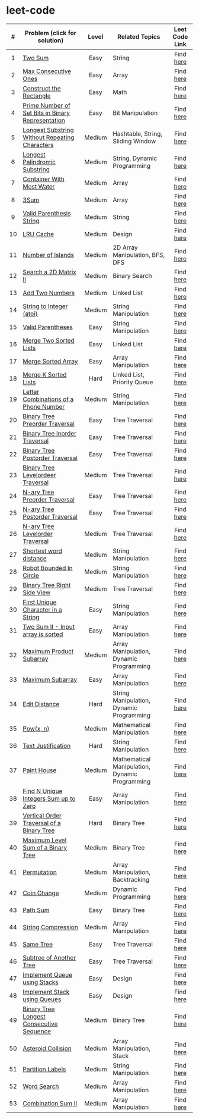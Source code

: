 # leet-code



| # | Problem (click for solution) | Level | Related Topics | Leet Code Link |
| :-: | --- | :-: | --- | :-: |
| 1 | [Two Sum](https://github.com/pranavgaur/leet-code/tree/master/java/array-manipulation/two-sum) | Easy | String | Find [here](https://leetcode.com/problems/two-sum/) |
| 2 | [Max Consecutive Ones](https://github.com/pranavgaur/leet-code/tree/master/java/array-manipulation/max-consecutive-ones) | Easy | Array | Find [here](https://leetcode.com/problems/max-consecutive-ones/) |
| 3 | [Construct the Rectangle](https://github.com/pranavgaur/leet-code/tree/master/java/array-manipulation/construct-the-rectangle) | Easy | Math | Find [here](https://leetcode.com/problems/construct-the-rectangle/) |
| 4 | [Prime Number of Set Bits in Binary Representation](https://github.com/pranavgaur/leet-code/tree/master/java/mathematical-manipulation/prime-number-of-setbits) | Easy | Bit Manipulation | Find [here](https://leetcode.com/problems/prime-number-of-set-bits-in-binary-representation/) |
| 5 | [Longest Substring Without Repeating Characters](https://github.com/pranavgaur/leet-code/tree/master/java/string-manipulation/longest-subtring-without-repeating-character) | Medium | Hashtable, String, Sliding Window | Find [here](https://leetcode.com/problems/longest-substring-without-repeating-characters/) |
| 6 | [Longest Palindromic Substring](https://github.com/pranavgaur/leet-code/tree/master/java/string-manipulation/longest-palindromic-substring) | Medium | String, Dynamic Programming | Find [here](https://leetcode.com/problems/longest-palindromic-substring/) |
| 7 | [Container With Most Water](https://github.com/pranavgaur/leet-code/tree/master/java/array-manipulation/container-with-most-water) | Medium | Array | Find [here](https://leetcode.com/problems/container-with-most-water/) |
| 8 | [3Sum](https://github.com/pranavgaur/leet-code/tree/master/java/array-manipulation/three-sum) | Medium | Array | Find [here](https://leetcode.com/problems/3sum/) |
| 9 | [Valid Parenthesis String](https://github.com/pranavgaur/leet-code/tree/master/java/string-manipulation/valid-paranthesis-string) | Medium | String | Find [here](https://leetcode.com/problems/valid-parenthesis-string/) |
| 10 | [LRU Cache](https://github.com/pranavgaur/leet-code/tree/master/java/design/lru-cache) | Medium | Design | Find [here](https://leetcode.com/problems/lru-cache/) |
| 11 | [Number of Islands](https://github.com/pranavgaur/leet-code/tree/master/java/array-manipulation/number-of-islands) | Medium | 2D Array Manipulation, BFS, DFS | Find [here](https://leetcode.com/problems/number-of-islands/) |
| 12 | [Search a 2D Matrix II](https://github.com/pranavgaur/leet-code/tree/master/java/array-manipulation/search-a-2D-matrix-II) | Medium | Binary Search | Find [here](https://leetcode.com/problems/search-a-2d-matrix-ii/) |
| 13 | [Add Two Numbers](https://github.com/pranavgaur/leet-code/tree/master/java/linked-list/add-two-numbers) | Medium | Linked List | Find [here](https://leetcode.com/problems/add-two-numbers/) |
| 14 | [String to Integer (atoi)](https://github.com/pranavgaur/leet-code/tree/master/java/string-manipulation/string-to-integer-(atoi)) | Medium | String Manipulation | Find [here](https://leetcode.com/problems/string-to-integer-atoi/) |
| 15 | [Valid Parentheses](https://github.com/pranavgaur/leet-code/tree/master/java/string-manipulation/valid-parentheses-easy) | Easy | String Manipulation | Find [here](https://leetcode.com/problems/valid-parentheses/) |
| 16 | [Merge Two Sorted Lists](https://github.com/pranavgaur/leet-code/tree/master/java/linked-list/merge-two-sorted-lists) | Easy | Linked List | Find [here](https://leetcode.com/problems/merge-two-sorted-lists/) |
| 17 | [Merge Sorted Array](https://github.com/pranavgaur/leet-code/tree/master/java/array-manipulation/merge-sorted-arrays) | Easy | Array Manipulation | Find [here](https://leetcode.com/problems/merge-sorted-array/) |
| 18 | [Merge K Sorted Lists](https://github.com/pranavgaur/leet-code/tree/master/java/linked-list/merge-k-sorted-lists) | Hard | Linked List, Priority Queue | Find [here](https://leetcode.com/problems/merge-k-sorted-lists/) |
| 19 | [Letter Combinations of a Phone Number](https://github.com/pranavgaur/leet-code/tree/master/java/string-manipulation/letter-combinations-of-a-phone-number) | Medium | String Manipulation | Find [here](https://leetcode.com/problems/letter-combinations-of-a-phone-number/) |
| 20 | [Binary Tree Preorder Traversal](https://github.com/pranavgaur/leet-code/tree/master/java/tree/binary-tree-pre-order-traversal) | Easy | Tree Traversal | Find [here](https://leetcode.com/problems/binary-tree-preorder-traversal/) |
| 21 | [Binary Tree Inorder Traversal](https://github.com/pranavgaur/leet-code/tree/master/java/tree/binary-tree-in-order-traversal) | Easy | Tree Traversal | Find [here](https://leetcode.com/problems/binary-tree-inorder-traversal/) |
| 22 | [Binary Tree Postorder Traversal](https://github.com/pranavgaur/leet-code/tree/master/java/tree/binary-tree-post-order-traversal) | Easy | Tree Traversal | Find [here](https://leetcode.com/problems/binary-tree-postorder-traversal/) |
| 23 | [Binary Tree Levelordeer Traversal](https://github.com/pranavgaur/leet-code/tree/master/java/tree/binary-tree-level-order-traversal) | Medium | Tree Traversal | Find [here](https://leetcode.com/problems/binary-tree-level-order-traversal/) |
| 24 | [N-ary Tree Preorder Traversal](https://github.com/pranavgaur/leet-code/tree/master/java/tree/n-ary-tree-preorder-traversal) | Easy | Tree Traversal | Find [here](https://leetcode.com/problems/n-ary-tree-preorder-traversal/) |
| 25 | [N-ary Tree Postorder Traversal](https://github.com/pranavgaur/leet-code/tree/master/java/tree/n-ary-tree-postorder-traversal) | Easy | Tree Traversal | Find [here](https://leetcode.com/problems/n-ary-tree-postorder-traversal/) |
| 26 | [N-ary Tree Levelorder Traversal](https://github.com/pranavgaur/leet-code/tree/master/java/tree/n-ary-tree-levelorder-traversal) | Medium | Tree Traversal | Find [here](https://leetcode.com/problems/n-ary-tree-level-order-traversal/) |
| 27 | [Shortest word distance](https://github.com/pranavgaur/leet-code/tree/master/java/string-manipulation/minimum-distance-between-words) | Medium | String Manipulation | Find [here](https://leetcode.com/problems/shortest-word-distance/) |
| 28 | [Robot Bounded In Circle](https://github.com/pranavgaur/leet-code/tree/master/java/string-manipulation/robot-bounded-in-circle) | Medium | String Manipulation | Find [here](https://leetcode.com/problems/robot-bounded-in-circle/) |
| 29 | [Binary Tree Right Side View](https://github.com/pranavgaur/leet-code/tree/master/java/tree/binary-tree-right-side-view) | Medium | Tree Traversal | Find [here](https://leetcode.com/problems/binary-tree-right-side-view/) |
| 30 | [First Unique Character in a String](https://github.com/pranavgaur/leet-code/tree/master/java/string-manipulation/first-unique-character-in-a-string) | Easy | String Manipulation | Find [here](https://leetcode.com/problems/first-unique-character-in-a-string/) |
| 31 | [Two Sum II - Input array is sorted](https://github.com/pranavgaur/leet-code/tree/master/java/array-manipulation/two-sum-ii-input-array-is-sorted) | Easy | Array Manipulation | Find [here](https://leetcode.com/problems/two-sum-ii-input-array-is-sorted/) |
| 32 | [Maximum Product Subarray](https://github.com/pranavgaur/leet-code/tree/master/java/array-manipulation/maximum-product-subarray) | Medium | Array Manipulation, Dynamic Programming | Find [here](https://leetcode.com/problems/maximum-product-subarray/) |
| 33 | [Maximum Subarray](https://github.com/pranavgaur/leet-code/tree/master/java/array-manipulation/maximum-subarray) | Easy | Array Manipulation | Find [here](https://leetcode.com/problems/maximum-subarray/) |
| 34 | [Edit Distance](https://github.com/pranavgaur/leet-code/tree/master/java/string-manipulation/edit-distance) | Hard | String Manipulation, Dynamic Programming | Find [here](https://leetcode.com/problems/edit-distance/) |
| 35 | [Pow(x, n)](https://github.com/pranavgaur/leet-code/tree/master/java/mathematical-manipulation/pow(x%2Cn)) | Medium | Mathematical Manipulation | Find [here](https://leetcode.com/problems/powx-n/) |
| 36 | [Text Justification](https://github.com/pranavgaur/leet-code/tree/master/java/string-manipulation/text-justification) | Hard | String Manipulation | Find [here](https://leetcode.com/problems/text-justification/) |
| 37 | [Paint House](https://github.com/pranavgaur/leet-code/tree/master/java/mathematical-manipulation/paint-house) | Medium | Mathematical Manipulation, Dynamic Programming | Find [here](https://leetcode.com/problems/paint-house/) |
| 38 | [Find N Unique Integers Sum up to Zero]() | Easy | Array Manipulation | Find [here](https://leetcode.com/problems/find-n-unique-integers-sum-up-to-zero/) |
| 39 | [Vertical Order Traversal of a Binary Tree]() | Hard | Binary Tree | Find [here](https://leetcode.com/problems/vertical-order-traversal-of-a-binary-tree/) |
| 40 | [Maximum Level Sum of a Binary Tree]() | Medium | Binary Tree | Find [here](https://leetcode.com/problems/maximum-level-sum-of-a-binary-tree/) |
| 41 | [Permutation]() | Medium | Array Manipulation, Backtracking | Find [here](https://leetcode.com/problems/permutations/) |
| 42 | [Coin Change]() | Medium | Dynamic Programming | Find [here](https://leetcode.com/problems/permutations/) |
| 43 | [Path Sum]() | Easy | Binary Tree | Find [here](https://leetcode.com/problems/path-sum/) |
| 44 | [String Compression]() | Medium | Array Manipulation | Find [here](https://leetcode.com/problems/string-compression/) |
| 45 | [Same Tree]() | Easy | Tree Traversal | Find [here](https://leetcode.com/problems/same-tree/) |
| 46 | [Subtree of Another Tree]() | Easy | Tree Traversal | Find [here](https://leetcode.com/problems/subtree-of-another-tree/submissions/) |
| 47 | [Implement Queue using Stacks]() | Easy | Design | Find [here](https://leetcode.com/problems/implement-queue-using-stacks/) |
| 48 | [Implement Stack using Queues]() | Easy | Design | Find [here](https://leetcode.com/problems/implement-stack-using-queues/) |
| 49 | [Binary Tree Longest Consecutive Sequence]() | Medium | Binary Tree | Find [here](https://leetcode.com/problems/binary-tree-longest-consecutive-sequence/) |
| 50 | [Asteroid Collision]() | Medium | Array Manipulation, Stack | Find [here](https://leetcode.com/problems/asteroid-collision/) |
| 51 | [Partition Labels]() | Medium | String Manipulation | Find [here](https://leetcode.com/problems/partition-labels/) |
| 52 | [Word Search]() | Medium | Array Manipulation | Find [here](https://leetcode.com/problems/word-search/) |
| 53 | [Combination Sum II]() | Medium | Array Manipulation | Find [here](https://leetcode.com/problems/combination-sum-ii/) |
